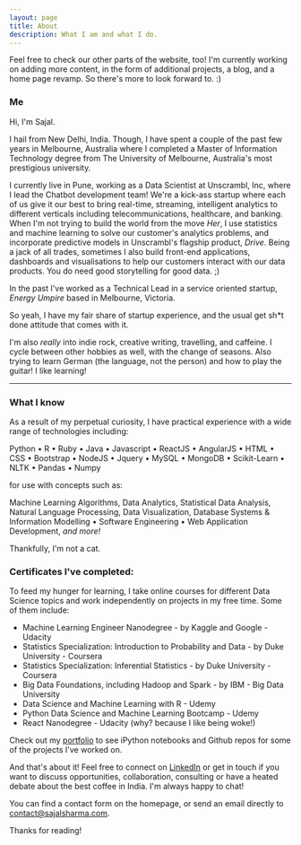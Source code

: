 ```yaml
---
layout: page
title: About
description: What I am and what I do.
---
```


<p class="message">
  Feel free to check our other parts of the website, too! I'm currently working on adding more content, in the form of additional projects, a blog, and a home page revamp. So there's more to look forward to. :)
</p>

### Me

Hi, I'm Sajal.

I hail from New Delhi, India. Though, I have spent a couple of the past few years in Melbourne, Australia where I completed a Master of Information Technology degree from The University of Melbourne, Australia's most prestigious university.

I currently live in Pune, working as a Data Scientist at Unscrambl, Inc, where I lead the Chatbot development team! We're a kick-ass startup where each of us give it our best to bring real-time, streaming, intelligent analytics to different verticals including telecommunications, healthcare, and banking. When I'm not trying to build the world from the move _Her_, I use statistics and machine learning to solve our customer's analytics problems, and incorporate predictive models in Unscrambl's flagship product, *Drive*. Being a jack of all trades, sometimes I also build front-end applications, dashboards and visualisations to help our customers interact with our data products. You do need good storytelling for good data. ;)

In the past I've worked as a Technical Lead in a service oriented startup, <em>Energy Umpire</em> based in Melbourne, Victoria.

So yeah, I have my fair share of startup experience, and the usual get sh*t done attitude that comes with it.

I'm also <em>really</em> into indie rock, creative writing, travelling, and caffeine. I cycle between other hobbies as well, with the change of seasons. Also trying to learn German (the language, not the person) and how to play the guitar! I like learning! 

<hr>

### What I know

As a result of my perpetual curiosity, I have practical experience with a wide range of technologies including:

Python • R • Ruby • Java • Javascript • ReactJS • AngularJS • HTML • CSS • Bootstrap • NodeJS • Jquery • MySQL • MongoDB • Scikit-Learn • NLTK • Pandas • Numpy

for use with concepts such as:

Machine Learning Algorithms, Data Analytics, Statistical Data Analysis, Natural Language Processing, Data Visualization, Database Systems & Information Modelling • Software Engineering • Web Application Development, <em>and more!</em>

Thankfully, I'm not a cat.

### Certificates I've completed:

To feed my hunger for learning, I take online courses for different Data Science topics and work independently on projects in my free time. Some of them include:

* Machine Learning Engineer Nanodegree - by Kaggle and Google - Udacity
* Statistics Specialization: Introduction to Probability and Data - by Duke University - Coursera
* Statistics Specialization: Inferential Statistics - by Duke University - Coursera
* Big Data Foundations, including Hadoop and Spark - by IBM - Big Data University
* Data Science and Machine Learning with R - Udemy
* Python Data Science and Machine Learning Bootcamp - Udemy
* React Nanodegree - Udacity (why? because I like being woke!)

Check out my [portfolio](/portfolio) to see iPython notebooks and Github repos for some of the projects I've worked on.

And that's about it! Feel free to connect on [LinkedIn](https://www.linkedin.com/in/sajals) or get in touch if you want to discuss opportunities, collaboration, consulting or have a heated debate about the best coffee in India. I'm always happy to chat!

You can find a contact form on the homepage, or send an email directly to <a href="mailto:contact@sajalsharma.com">contact@sajalsharma.com</a>.


Thanks for reading!
